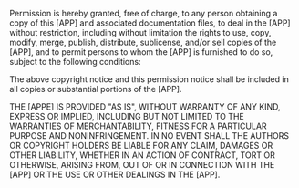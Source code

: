 Permission is hereby granted, free of charge, to any person obtaining a copy of this [APP] and associated documentation files, to deal in the [APP] without restriction, including without limitation the rights to use, copy, modify, merge, publish, distribute, sublicense, and/or sell copies of the [APP], and to permit persons to whom the [APP] is furnished to do so, subject to the following conditions:

The above copyright notice and this permission notice shall be included in all copies or substantial portions of the [APP].

THE [APPE] IS PROVIDED "AS IS", WITHOUT WARRANTY OF ANY KIND, EXPRESS OR IMPLIED, INCLUDING BUT NOT LIMITED TO THE WARRANTIES OF MERCHANTABILITY, FITNESS FOR A PARTICULAR PURPOSE AND NONINFRINGEMENT. IN NO EVENT SHALL THE AUTHORS OR COPYRIGHT HOLDERS BE LIABLE FOR ANY CLAIM, DAMAGES OR OTHER LIABILITY, WHETHER IN AN ACTION OF CONTRACT, TORT OR OTHERWISE, ARISING FROM, OUT OF OR IN CONNECTION WITH THE [APP] OR THE USE OR OTHER DEALINGS IN THE [APP].